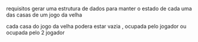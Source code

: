 requisitos gerar uma estrutura de dados para manter o estado de cada uma das casas de um jogo da velha

cada casa do jogo da velha podera estar vazia , ocupada pelo jogador ou ocupada pelo 2 jogador
